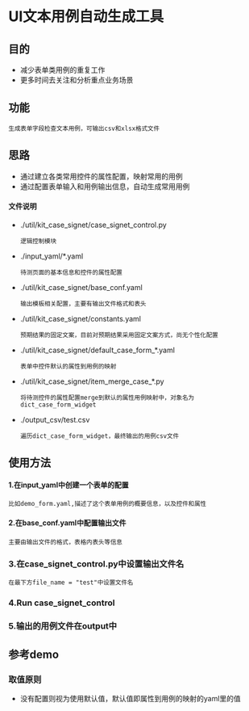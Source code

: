# UI文本用例自动生成工具
## 目的
- 减少表单类用例的重复工作
- 更多时间去关注和分析重点业务场景

## 功能
```
生成表单字段检查文本用例，可输出csv和xlsx格式文件
```

## 思路
- 通过建立各类常用控件的属性配置，映射常用的用例
- 通过配置表单输入和用例输出信息，自动生成常用用例

#### 文件说明
- ./util/kit_case_signet/case_signet_control.py

	```
	逻辑控制模块
	```

- ./input_yaml/*.yaml
	
	```
	待测页面的基本信息和控件的属性配置
	```

- ./util/kit_case_signet/base_conf.yaml
	
	```
	输出模板相关配置，主要有输出文件格式和表头
	```

- ./util/kit_case_signet/constants.yaml
	
	```
	预期结果的固定文案，目前对预期结果采用固定文案方式，尚无个性化配置
	```

- ./util/kit_case_signet/default_case_form_*.yaml
	
	```
	表单中控件默认的属性到用例的映射
	```

- ./util/kit_case_signet/item_merge_case_*.py
	
	```
	将待测控件的属性配置merge到默认的属性用例映射中，对象名为dict_case_form_widget
	```

- ./output_csv/test.csv
	
	```
	遍历dict_case_form_widget，最终输出的用例csv文件
	```



## 使用方法
#### 1.在input_yaml中创建一个表单的配置
```
比如demo_form.yaml,描述了这个表单用例的概要信息，以及控件和属性

```

#### 2.在base_conf.yaml中配置输出文件
```
主要由输出文件的格式，表格内表头等信息
```

### 3.在case_signet_control.py中设置输出文件名
```
在最下方file_name = "test"中设置文件名
```

### 4.Run case_signet_control

### 5.输出的用例文件在output中

## 参考demo

### 取值原则
- 没有配置则视为使用默认值，默认值即属性到用例的映射的yaml里的值
